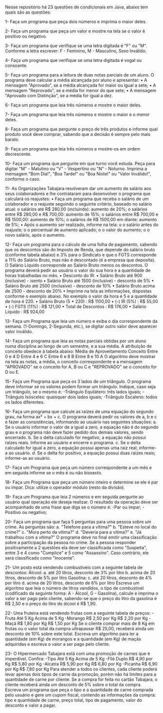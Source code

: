 Nesse repositório há 23 questões de condicionais em Java, abaixo tem quais são as questões:

1-  Faça um programa que peça dois números e imprima o maior deles.

2- Faça um programa que peça um valor e mostre na tela se o valor é positivo ou negativo.

3-  Faça um programa que verifique se uma letra digitada é "F" ou "M". Conforme a letra escrever: F - Feminino, M - Masculino, Sexo Inválido.

4-  Faça um programa que verifique se uma letra digitada é vogal ou consoante.

5-  Faça um programa para a leitura de duas notas parciais de um aluno. O programa deve calcular a média alcançada por aluno e apresentar:
•	A mensagem "Aprovado", se a média alcançada for maior ou igual a sete;
•	A mensagem "Reprovado", se a média for menor do que sete;
•	A mensagem "Aprovado com Distinção", se a média for igual a dez.

6-  Faça um programa que leia três números e mostre o maior deles.

7-  Faça um programa que leia três números e mostre o maior e o menor deles.

8-  Faça um programa que pergunte o preço de três produtos e informe qual produto você deve comprar, sabendo que a decisão é sempre pelo mais barato.

9-  Faça um programa que leia três números e mostre-os em ordem decrescente.

10-  Faça um programa que pergunte em que turno você estuda. Peça para digitar "M" - Matutino ou "V" - Vespertino ou "N" - Noturno. Imprima a mensagem "Bom Dia!", "Boa Tarde!" ou "Boa Noite!" ou "Valor Inválido!", conforme o caso.

11-  As Organizações Tabajara resolveram dar um aumento de salário aos seus colaboradores e lhe contrataram para desenvolver o programa que calculará os reajustes:
•	Faça um programa que receba o salário de um colaborador e o reajuste seguindo o seguinte critério, baseado no salário atual:
o	salários até R$ 280,00 (incluindo): aumento de 20%;
o	salários entre R$ 280,00 e R$ 700,00: aumento de 15%;
o	salários entre R$ 700,00 e R$ 1500,00: aumento de 10%;
o	salários de R$ 1500,00 em diante: aumento de 5%;
•	Após o aumento ser realizado, informe na tela:
o	o salário antes do reajuste;
o	o percentual de aumento aplicado;
o	o valor do aumento;
o	o novo salário, após o aumento.

12- Faça um programa para o cálculo de uma folha de pagamento, sabendo que os descontos são do Imposto de Renda, que depende do salário bruto (conforme tabela abaixo) e 3% para o Sindicato e que o FGTS corresponde a 11% do Salário Bruto, mas não é descontado (é a empresa que deposita). O Salário Líquido corresponde ao Salário Bruto menos os descontos. O programa deverá pedir ao usuário o valor do sua hora e a quantidade de horas trabalhadas no mês.
•	Desconto do IR:
•	Salário Bruto até 900 (inclusive) - isento
•	Salário Bruto até 1500 (inclusive) - desconto de 5%
•	Salário Bruto até 2500 (inclusive) - desconto de 10%
•	Salário Bruto acima de 2500 - desconto de 20%
•	Imprime na tela as informações, dispostas conforme o exemplo abaixo. No exemplo o valor da hora é 5 e a quantidade de hora é 220.
•	Salário Bruto (5 * 220) : R$ 1100,00
•	(-) IR (5%) : R$ 55,00
•	(-) FGTS (11%) : R$ 121,00
•	Total de Descontos : R$ 176,00
•	Salário Líquido : R$ 924,00

13- Faça um Programa que leia um número e exiba o dia correspondente da semana. (1-Domingo, 2-Segunda, etc.), se digitar outro valor deve aparecer valor inválido.

14- Faça um programa que leia as notas parciais obtidas por um aluno numa disciplina ao longo de um semestre, e a sua média. A atribuição de conceito obedece à tabela abaixo:
Média de Aproveitamento    Conceito
Entre 0 e 4               D
Entre 4 e 6               C
Entre 6 e 8               B
Entre 8 e 10              A
O algoritmo deve mostrar na tela as notas, a média, o conceito correspondente e a mensagem "APROVADO" se o conceito for A, B ou C e "REPROVADO" se o conceito for D ou E.

15- Faça um Programa que peça os 3 lados de um triângulo. O programa deve informar se os valores podem formar um triângulo. Indique, caso seja um triângulo, se o mesmo é:
-Triângulo Equilátero: três lados iguais;
-Triângulo Isósceles: quaisquer dois lados iguais;
-Triângulo Escaleno: todos os lados diferentes.

16- Faça um programa que calcule as raízes de uma equação do segundo grau, na forma ax² + bx + c. O programa deverá pedir os valores de a, b e c e fazer as consistências, informando ao usuário nas seguintes situações:
a. Se o usuário informar o valor de a igual a zero, a equação não é do segundo grau e o programa não deve fazer pedido dos demais valores, sendo encerrado.
b. Se o delta calculado for negativo, a equação não possui raízes reais. Informe ao usuário e encerre o programa.
c. Se o delta calculado for igual a zero, a equação possui apenas uma raiz real; informe-a ao usuário.
d. Se o delta for positivo, a equação possui duas raízes reais; informe-as ao usuário.

17- Faça um Programa que peça um número correspondente a um mês e em seguida informe se o mês é ou não bissexto.

18- Faça um Programa que peça um número inteiro e determine se ele é par ou ímpar. Dica: utilize o operador módulo (resto da divisão).

19- Faça um Programa que leia 2 números e em seguida pergunte ao usuário qual operação ele deseja realizar. O resultado da operação deve ser acompanhado de uma frase que diga se o número é:
-Par ou impar;
-Positivo ou negativo;

20- Faça um programa que faça 5 perguntas para uma pessoa sobre um crime. As perguntas são:
a. "Telefone para a vítima?"
b. "Esteve no local do crime?"
c. "Mora perto da vítima?"
d. "Deveria para a vítima?"
e. "Já trabalhou com a vítima?" O programa deve no final emitir uma classificação sobre a participação da pessoa no crime. Se a pessoa responder positivamente a 2 questões ela deve ser classificada como "Suspeita", entre 3 e 4 como "Cumplice" e 5 como "Assassino". Caso contrário, ele será classificado como "Inocente".

21- Um posto está vendendo combustíveis com a seguinte tabela de descontos:
Álcool:
a. até 20 litros, desconto de 3% por litro
b. acima de 20 litros, desconto de 5% por litro
Gasolina:
c. até 20 litros, desconto de 4% por litro
d. acima de 20 litros, desconto de 6% por litro
Escreva um algoritmo que leia o número de litros vendidos, o tipo de combustível (codificado da seguinte forma: A - Álcool, G - Gasolina), calcule e imprima o valor a ser pago pelo cliente, sabendo-se que o preço do litro da gasolina é R$ 2,50 e o preço do litro do álcool é R$ 1,90.

22- Uma fruteira está vendendo frutas com a seguinte tabela de preços:
-Fruta	Até 5 Kg	Acima de 5 Kg
-Morango	R$ 2,50 por Kg	R$ 2,20 por Kg
-Maçã	R$ 1,80 por Kg	R$ 1,50 por Kg
Se o cliente comprar mais de 8 Kg em frutas ou o valor total da compra ultrapassar R$ 25,00, receberá ainda um desconto de 10% sobre este total. Escreva um algoritmo para ler a quantidade (em Kg) de morangos e a quantidade (em Kg) de maçãs adquiridas e escreva o valor a ser pago pelo cliente.

23- O Hipermercado Tabajara está com uma promoção de carnes que é imperdível. Confira:
-Tipo	Até 5 Kg	Acima de 5 Kg
-Filé Duplo	R$ 4,90 por Kg	R$ 5,80 por Kg
-Alcatra	R$ 5,90 por Kg	R$ 6,80 por Kg
-Picanha	R$ 6,90 por Kg	R$ 7,80 por Kg
Para atender a todos os clientes, cada cliente poderá levar apenas dois tipos de carne da promoção, porém não há limites para a quantidade de carne por cliente. Se a compra for feita no cartão Tabajara, o cliente receberá ainda um desconto de 5% sobre o total da compra. Escreva um programa que peça o tipo e a quantidade de carne comprada pelo usuário e gere um cupom fiscal, contendo as informações da compra: tipo e quantidade de carne, preço total, tipo de pagamento, valor do desconto e valor a pagar.

